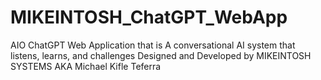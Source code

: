 # MIKEINTOSH_ChatGPT_WebApp
AIO ChatGPT Web Application that is A conversational AI system that listens, learns, and challenges Designed and Developed by MIKEINTOSH SYSTEMS AKA Michael Kifle Teferra
